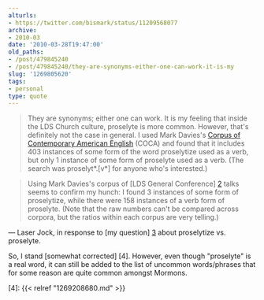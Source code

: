 ```yaml
---
alturls:
- https://twitter.com/bismark/status/11209568077
archive:
- 2010-03
date: '2010-03-28T19:47:00'
old_paths:
- /post/479845240
- /post/479845240/they-are-synonyms-either-one-can-work-it-is-my
slug: '1269805620'
tags:
- personal
type: quote
---
```


> They are synonyms; either one can work. It is my feeling that inside the
> LDS Church culture, proselyte is more common. However, that's definitely
> not the case in general. I used Mark Davies's [Corpus of Contemporary
> American English][1] (COCA) and found that it includes 403 instances of
> some form of the word proselytize used as a verb, but only 1 instance of
> some form of proselyte used as a verb. (The search was proselyt*.[v*]
> for anyone who's interested.)

> Using Mark Davies's corpus of [LDS General Conference] [2] talks seems
> to confirm my hunch: I found 3 instances of some form of proselytize,
> while there were 158 instances of a verb form of proselyte.   (Note that
> the raw numbers can't be compared across corpora, but the ratios within
> each corpus are very telling.)

&mdash; Laser Jock, in response to [my question] [3] about proselytize vs.
proselyte.  

So, I stand [somewhat corrected] [4].  However, even though "proselyte" is
a real word, it can still be added to the list of uncommon words/phrases
that for some reason are quite common amongst Mormons.

[1]: http://www.americancorpus.org/
[2]: http://view.byu.edu/ldsgenconf/
[3]: http://theboard.byu.edu/index.php?area=viewall&id=56771
[4]: {{< relref "1269208680.md" >}}
